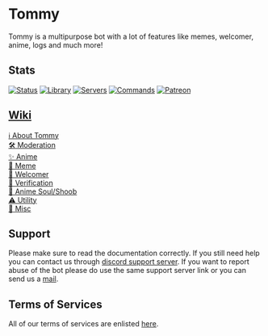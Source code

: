 # Tommy
Tommy is a multipurpose bot with a lot of features like memes, welcomer, anime, logs and much more!

## Stats
[![Status](https://img.shields.io/badge/dynamic/json?color=53e007&label=Status&query=status&url=https%3A%2F%2Fdiscord.bots.gg%2Fapi%2Fv1%2Fbots%2F697463492457922571)](https://discord.com/invite/A2SPMjZ)
[![Library](https://img.shields.io/badge/dynamic/json?color=0404cc&label=Library&query=libraryName&url=https%3A%2F%2Fdiscord.bots.gg%2Fapi%2Fv1%2Fbots%2F697463492457922571)](https://pypi.org/project/discord.py/)
[![Servers](https://img.shields.io/badge/dynamic/json?color=738ADB&label=Servers&query=guildCount&url=https%3A%2F%2Fdiscord.bots.gg%2Fapi%2Fv1%2Fbots%2F697463492457922571)](https://discord.bots.gg/bots/697463492457922571)
[![Commands](https://img.shields.io/badge/dynamic/json?color=a8ff2e&label=Commands&query=shardCount&url=https%3A%2F%2Fdiscord.bots.gg%2Fapi%2Fv1%2Fbots%2F697463492457922571)](https://lazybuds.xyz/tommy)
[![Patreon](https://img.shields.io/badge/Donate-Patreon-orange.svg)](https://www.patreon.com/lazybuds) 

## [Wiki](https://github.com/LazyBuds/tommy/wiki)
<a href="https://github.com/LazyBuds/tommy/wiki/About-Tommy">ℹ️ About Tommy</a> <br>
<a href="https://github.com/LazyBuds/tommy/wiki/Moderation">🛠 Moderation</a> <br>
<a href="https://github.com/LazyBuds/tommy/wiki/Anime">✨ Anime</a> <br>
<a href="https://github.com/LazyBuds/tommy/wiki/Meme">🐸 Meme</a> <br>
<a href="https://github.com/LazyBuds/tommy/wiki/Welcomer">👋 Welcomer</a> <br>
<a href="https://github.com/LazyBuds/tommy/wiki/Verification">🚦 Verification</a> <br>
<a href="https://github.com/LazyBuds/tommy/wiki/Anime-Soul">🦊 Anime Soul/Shoob</a> <br>
<a href="https://github.com/LazyBuds/tommy/wiki/Utility">⚠ Utility</a> <br>
<a href="https://github.com/LazyBuds/tommy/wiki/Misc">🏒 Misc</a> <br>
## Support

Please make sure to read the documentation correctly. If you still need help you can contact us through [discord support server](https://discord.com/invite/A2SPMjZ).
If you want to report abuse of the bot please do use the same support server link or you can send us a [mail](mailto:contact@lazybuds.xyz).

## Terms of Services

All of our terms of services are enlisted  [here](https://www.lazybuds.xyz/terms).
